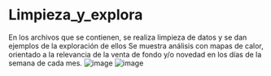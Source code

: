 # Limpieza_y_explora
En los archivos que se contienen, se realiza limpieza de datos y se dan ejemplos de la exploración de ellos
Se muestra análisis con mapas de calor, orientado a la relevancia de la venta de fondo y/o novedad en los días de la semana de cada mes.
![image](https://user-images.githubusercontent.com/95513440/219845904-3a17aa08-a598-4873-9367-ce1805d156b2.png)
![image](https://user-images.githubusercontent.com/95513440/219845944-3e7dd88e-4585-4c0c-8144-ceb3760a31bd.png)
